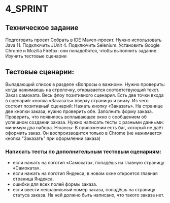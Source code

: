   # 4_SPRINT

  ## Техническое задание
Подготовить проект
Собрать в IDE Maven-проект. Нужно использовать Java 11. Подключить JUnit 4. Подключить Selenium. Установить Google Chrome и Mozilla Firefox: они понадобятся, чтобы выполнить задание.
Изучить тестовые сценарии
  ## Тестовые сценарии:
Выпадающий список в разделе «Вопросы о важном». Нужно проверить: когда нажимаешь на стрелочку, открывается соответствующий текст.
Заказ самоката. Весь флоу позитивного сценария. Есть две точки входа в сценарий: кнопка «Заказать» вверху страницы и внизу. Из чего состоит позитивный сценарий:
Нажать кнопку «Заказать». На странице две кнопки заказа, нужно проверить обе.
Заполнить форму заказа.
Проверить, что появилось всплывающее окно с сообщением об успешном создании заказа. Нужно написать тесты с разными данными: минимум два набора.
Нюансы:
В приложении есть баг, который не даёт оформить заказ. Он воспроизводится только в Chrome (не нажимается кнопка "Заказать" при оформлении заказа)

  ### Написать тесты по дополнительным тестовым сценариям:
- если нажать на логотип «Самоката», попадёшь на главную страницу «Самоката».
- если нажать на логотип Яндекса, в новом окне откроется главная страница Яндекса.
- ошибки для всех полей формы заказа.
- если ввести неправильный номер заказа, попадёшь на страницу статуса заказа. На ней должно быть написано, что такого заказа нет.
 
 
